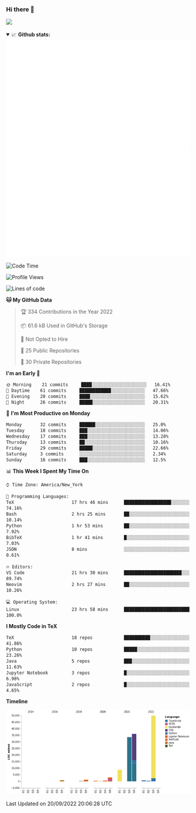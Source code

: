 ### Hi there 👋
 <!--<a href=""><img src="https://img.shields.io/badge/gmail-%23D14836.svg?&style=for-the-badge&logo=gmail&logoColor=white"/></a>-->
 <a href="https://twitter.com/shahanM"><img src="https://img.shields.io/badge/twitter-%231DA1F2.svg?&style=for-the-badge&logo=twitter&logoColor=white"/></a>
 <!--<a href=""><img src="https://img.shields.io/badge/linkedin-%230077B5.svg?&style=for-the-badge&logo=linkedin&logoColor=white"/></a>-->
<details open>
  <summary>📈 <b>Github stats:</b></summary>
  <img src="https://raw.githubusercontent.com/ShahanM/stats-github/master/generated/overview.svg#gh-dark-mode-only" />
  <!--![](https://raw.githubusercontent.com/username/github-stats/master/generated/overview.svg#gh-light-mode-only)-->
  <img src="https://raw.githubusercontent.com/ShahanM/stats-github/master/generated/languages.svg#gh-dark-mode-only" />
  <!--![](https://raw.githubusercontent.com/username/github-stats/master/generated/languages.svg#gh-light-mode-only)-->
  <!--<img src="https://raw.githubusercontent.com/ShahanM/github-stats/master/generated/overview.svg"/>-->
  <!--<img src="https://raw.githubusercontent.com/ShahanM/github-stats/master/generated/languages.svg"/>-->
</details>


<!--
**ShahanM/ShahanM** is a ✨ _special_ ✨ repository because its `README.md` (this file) appears on your GitHub profile.

Here are some ideas to get you started:

- 🔭 I’m currently working on ...
- 🌱 I’m currently learning ...
- 👯 I’m looking to collaborate on ...
- 🤔 I’m looking for help with ...
- 💬 Ask me about ...
- 📫 How to reach me: ...
- 😄 Pronouns: ...
- ⚡ Fun fact: ...
-->

<!--START_SECTION:waka-->
![Code Time](http://img.shields.io/badge/Code%20Time-562%20hrs%2032%20mins-blue)

![Profile Views](http://img.shields.io/badge/Profile%20Views-0-blue)

![Lines of code](https://img.shields.io/badge/From%20Hello%20World%20I%27ve%20Written-136%20Thousand%20lines%20of%20code-blue)

**🐱 My GitHub Data** 

> 🏆 334 Contributions in the Year 2022
 > 
> 📦 61.6 kB Used in GitHub's Storage 
 > 
> 🚫 Not Opted to Hire
 > 
> 📜 25 Public Repositories 
 > 
> 🔑 30 Private Repositories  
 > 
**I'm an Early 🐤** 

```text
🌞 Morning    21 commits     ████░░░░░░░░░░░░░░░░░░░░░   16.41% 
🌆 Daytime    61 commits     ████████████░░░░░░░░░░░░░   47.66% 
🌃 Evening    20 commits     ████░░░░░░░░░░░░░░░░░░░░░   15.62% 
🌙 Night      26 commits     █████░░░░░░░░░░░░░░░░░░░░   20.31%

```
📅 **I'm Most Productive on Monday** 

```text
Monday       32 commits     ██████░░░░░░░░░░░░░░░░░░░   25.0% 
Tuesday      18 commits     ███░░░░░░░░░░░░░░░░░░░░░░   14.06% 
Wednesday    17 commits     ███░░░░░░░░░░░░░░░░░░░░░░   13.28% 
Thursday     13 commits     ██░░░░░░░░░░░░░░░░░░░░░░░   10.16% 
Friday       29 commits     █████░░░░░░░░░░░░░░░░░░░░   22.66% 
Saturday     3 commits      ░░░░░░░░░░░░░░░░░░░░░░░░░   2.34% 
Sunday       16 commits     ███░░░░░░░░░░░░░░░░░░░░░░   12.5%

```


📊 **This Week I Spent My Time On** 

```text
⌚︎ Time Zone: America/New_York

💬 Programming Languages: 
TeX                      17 hrs 46 mins      ██████████████████░░░░░░░   74.16% 
Bash                     2 hrs 25 mins       ██░░░░░░░░░░░░░░░░░░░░░░░   10.14% 
Python                   1 hr 53 mins        ██░░░░░░░░░░░░░░░░░░░░░░░   7.92% 
BibTeX                   1 hr 41 mins        █░░░░░░░░░░░░░░░░░░░░░░░░   7.03% 
JSON                     8 mins              ░░░░░░░░░░░░░░░░░░░░░░░░░   0.61%

🔥 Editors: 
VS Code                  21 hrs 30 mins      ██████████████████████░░░   89.74% 
Neovim                   2 hrs 27 mins       ██░░░░░░░░░░░░░░░░░░░░░░░   10.26%

💻 Operating System: 
Linux                    23 hrs 58 mins      █████████████████████████   100.0%

```

**I Mostly Code in TeX** 

```text
TeX                      18 repos            ██████████░░░░░░░░░░░░░░░   41.86% 
Python                   10 repos            █████░░░░░░░░░░░░░░░░░░░░   23.26% 
Java                     5 repos             ███░░░░░░░░░░░░░░░░░░░░░░   11.63% 
Jupyter Notebook         3 repos             █░░░░░░░░░░░░░░░░░░░░░░░░   6.98% 
JavaScript               2 repos             █░░░░░░░░░░░░░░░░░░░░░░░░   4.65%

```


**Timeline**

![Chart not found](https://raw.githubusercontent.com/ShahanM/ShahanM/main/charts/bar_graph.png) 


 Last Updated on 20/09/2022 20:06:28 UTC
<!--END_SECTION:waka-->
